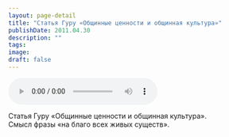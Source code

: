 ```yaml
---
layout: page-detail
title: "Статья Гуру «Общинные ценности и общинная культура»"
publishDate: 2011.04.30
description: ""
tags:
image:
draft: false
---
```


<audio title="2011.04.30 - Статья Гуру «Общинные ценности и общинная культура».mp3" src="https://filer-api.advayta.org/v1.0/public/files/74964" controls=""></audio>

 Статья Гуру «Общинные ценности и общинная культура».  
 Смысл фразы «на благо всех живых существ».  

  
